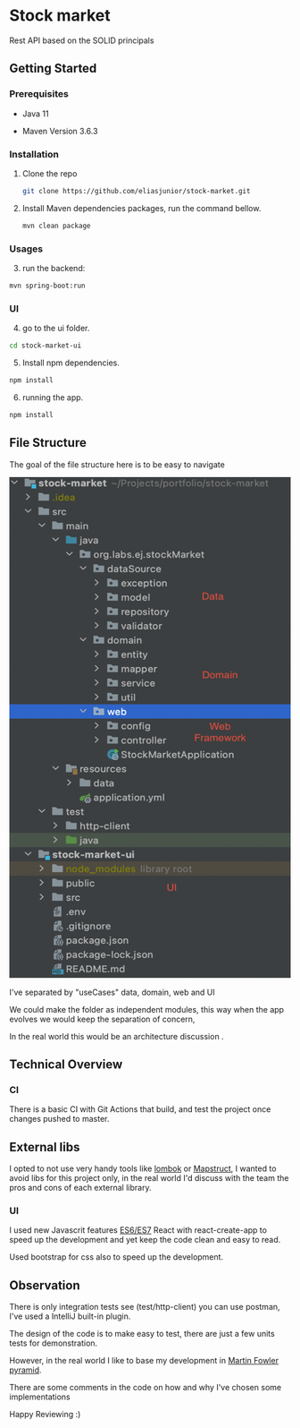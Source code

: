 # Stock market

Rest API based on the SOLID principals

## Getting Started

### Prerequisites

* Java 11

* Maven Version 3.6.3

### Installation

1. Clone the repo
   ```sh
   git clone https://github.com/eliasjunior/stock-market.git
   ```
2. Install Maven dependencies packages, run the command bellow.
   ```sh
   mvn clean package
   ```

### Usages
3. run the backend:
```bash
mvn spring-boot:run
```

### UI

4. go to the ui folder.

```sh
cd stock-market-ui
```

5. Install npm dependencies.   
```sh
npm install 
```
6. running the app.
```sh
npm install 
```

## File Structure

The goal of the file structure here is to be easy to navigate

<a href="https://github.com/eliasjunior/stock-market/blob/main/images/file-structure.png">
   <img src="img/file-structure.png" alt="file"  width="506px" height="895px">
</a>

I've separated by "useCases" data, domain, web and UI

We could make the folder as independent modules, this way when the app evolves we would keep the separation of concern,

In the real world this would be an architecture discussion .

## Technical Overview

### CI

There is a basic CI with Git Actions that build, and test the project once changes pushed to master.

## External libs

I opted to not use very handy tools like [lombok](https://projectlombok.org/features/all) or [Mapstruct](https://mapstruct.org/),
I wanted to avoid libs for this project only, in the real world I'd discuss with the team the pros and cons of each external library.

### UI
I used new Javascrit features [ES6/ES7](https://developer.mozilla.org/en-US/docs/Web/JavaScript) React with react-create-app to speed up the development and yet keep the code clean and easy to read.

Used bootstrap for css also to speed up the development.

## Observation

There is only integration tests see (test/http-client) you can use postman, I've used a IntelliJ built-in plugin.

The design of the code is to make easy to test, there are just a few units tests for demonstration.

However, in the real world I like to base my development in [Martin Fowler pyramid](https://martinfowler.com/articles/practical-test-pyramid.html).

There are some comments in the code on how and why I've chosen some implementations

Happy Reviewing :)



